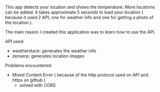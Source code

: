 This app detects your location and shows the temperature.
More locations can be added.
It takes approximate 5 seconds to load your location ( because it used 2 API, one for weather info and one for getting a photo of the location ).

The main reason I created this application was to learn how to use the API.

API used:
- weatherstack: generates the weather info
- zenserp: generates location images

Problems encountered:
- Mixed Content Error ( because of the http protocol used on API and https on github )
    - solved with CORS
